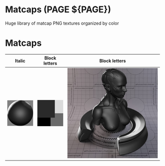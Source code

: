 # Matcaps (PAGE ${PAGE})

Huge library of matcap PNG textures organized by color


# Matcaps

| Italic | Block letters | Block letters |
| ---- | --- | --- |
| ![](128/2A2A2A_2A2A2A_DBDBDB_6A6A6A-128px.png) | ![](palette/2A2A2A_2A2A2A_DBDBDB_6A6A6A-palette.png) | ![](preview/2A2A2A_2A2A2A_DBDBDB_6A6A6A-preview.jpg) |
